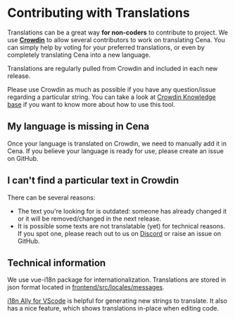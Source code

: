 # Contributing with Translations
Translations can be a great way **for non-coders** to contribute to project.
We use **[Crowdin](https://crowdin.com/project/cena)** to allow several contributors to work on translating Cena. 
You can simply help by voting for your preferred translations, or even by completely translating Cena into a new language.

Translations are regularly pulled from Crowdin and included in each new release.

Please use Crowdin as much as possible if you have any question/issue regarding a particular string. You can take a look at [Crowdin Knowledge base](https://support.crowdin.com/for-volunteer-translators/) if you want to know more about how to use this tool.

## My language is missing in Cena
Once your language is translated on Crowdin, we need to manually add it in Cena. If you believe your language is ready for use, please create an issue on GitHub. 

## I can't find a particular text in Crowdin
There can be several reasons:
- The text you're looking for is outdated: someone has already changed it or it will be removed/changed in the next release.
- It is possible some texts are not translatable (yet) for technical reasons. If you spot one, please reach out to us on [Discord](https://discord.gg/QuStdQGSGK) or raise an issue on GitHub.

## Technical information
We use vue-i18n package for internationalization. Translations are stored in json format located in [frontend/src/locales/messages](https://github.com/aindoria/cena/tree/master/frontend/src/locales/messages).

[i18n Ally for VScode](https://marketplace.visualstudio.com/items?itemName=lokalise.i18n-ally) is helpful for generating new strings to translate. It also has a nice feature, which shows translations in-place when editing code.